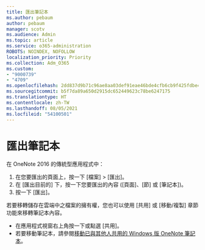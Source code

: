 ```yaml
---
title: 匯出筆記本
ms.author: pebaum
author: pebaum
manager: scotv
ms.audience: Admin
ms.topic: article
ms.service: o365-administration
ROBOTS: NOINDEX, NOFOLLOW
localization_priority: Priority
ms.collection: Adm_O365
ms.custom:
- "9000739"
- "4709"
ms.openlocfilehash: 2dd837d9b71c96ae8aa03def91eae46bde4cfb6cb9f425fdbe4d7c61917bf0cd
ms.sourcegitcommit: b5f7da89a650d2915dc652449623c78be6247175
ms.translationtype: HT
ms.contentlocale: zh-TW
ms.lasthandoff: 08/05/2021
ms.locfileid: "54100501"
---
```

# <a name="export-a-notebook"></a>匯出筆記本

在 OneNote 2016 的傳統型應用程式中：

1. 在您要匯出的頁面上，按一下 [檔案] > [匯出]。
2. 在 [匯出目前的] 下，按一下您要匯出的內容 ([頁面]、[節] 或 [筆記本])。
3. 按一下 [匯出]。
 
若要移轉儲存在雲端中之檔案的擁有權，您也可以使用 [共用] 或 [移動/複製] 章節功能來移轉筆記本內容。  

- 在應用程式視窗右上角按一下或點選 [共用]。
- 若要移動筆記本，請參閱[移動已與其他人共用的 Windows 版 OneNote 筆記本](https://support.office.com/article/move-a-onenote-for-windows-notebook-that-you-ve-shared-with-others-56c7659e-1850-49a6-8874-e2db6b440cd4?ui=en-US&rs=en-US&ad=US)。
